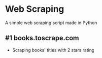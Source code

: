 # Web Scraping

A simple web scraping script made in Python

## #1 books.toscrape.com

-   Scraping books' titles with 2 stars rating
